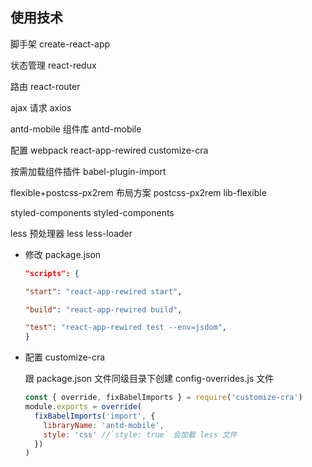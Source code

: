 ## 使用技术

脚手架
create-react-app

状态管理
react-redux

路由
react-router

ajax 请求
axios

antd-mobile 组件库
antd-mobile

配置 webpack
react-app-rewired
customize-cra

按需加载组件插件
babel-plugin-import

flexible+postcss-px2rem 布局方案
postcss-px2rem
lib-flexible

styled-components
styled-components

less 预处理器
less
less-loader

- 修改 package.json

  ```json
  "scripts": {

  "start": "react-app-rewired start",

  "build": "react-app-rewired build",

  "test": "react-app-rewired test --env=jsdom",
  }
  ```

* 配置 customize-cra

  跟 package.json 文件同级目录下创建 config-overrides.js 文件

  ```javascript
  const { override, fixBabelImports } = require('customize-cra')
  module.exports = override(
    fixBabelImports('import', {
      libraryName: 'antd-mobile',
      style: 'css' //`style: true` 会加载 less 文件
    })
  )
  ```
